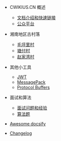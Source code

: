- CWIKIUS.CN 概述
  - [文档介绍和快速链接](README.md)
  - [公众平台](CONTACT.md)

- 湘南地区古村落
  - [毛坪里村](yong-zhou/ling-ling/mao-ping-li-cun/index.md)
  - [塘付村](yong-zhou/ling-ling/tang-fu-cun/index.md)
  - [赵家湾村](yong-zhou/ling-ling/zhao-jia-wan-cun/index.md)
  
- 其他小工具
  - [JWT](jwt/README.md)
  - [MessagePack](message-pack/index.md)
  - [Protocol Buffers](protocol-buffers/index.md)

- 面试和算法
  - [面试问题和经验](interview/index.md)
  - [算法题](algorithm/index.md)
  
- [Awesome docsify](awesome.md)
- [Changelog](changelog.md)
